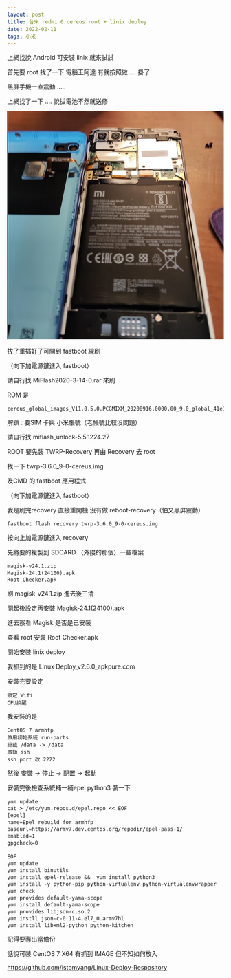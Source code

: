 ```yaml
---
layout: post
title: 台米 redmi 6 cereus root + linix deploy
date: 2022-02-11
tags: 小米
---
```


上網找說 Android 可安裝 linix 就來試試

首先要 root 找了一下 電腦王阿達  有就按照做 .... 掛了

黑屏手機一直震動 ..... 

上網找了一下 .... 說拔電池不然就送修

<img src="/images/posts/android/a.png">

拔了重插好了可開到 fastboot 線刷

（向下加電源鍵進入 fastboot）

請自行找 MiFlash2020-3-14-0.rar 來刷

ROM 是 
```
cereus_global_images_V11.0.5.0.PCGMIXM_20200916.0000.00_9.0_global_41e1db1e83.tgz
```

解鎖 : 要SIM 卡與 小米帳號（老帳號比較沒問題）

請自行找 miflash_unlock-5.5.1224.27

ROOT 要先裝 TWRP-Recovery 再由 Recovery 去 root

找一下 twrp-3.6.0_9-0-cereus.img

及CMD 的 fastboot 應用程式

（向下加電源鍵進入 fastboot）

我是刷完recovery 直接重開機 沒有做 reboot-recovery（怕又黑屏震動）
```
fastboot flash recovery twrp-3.6.0_9-0-cereus.img
```

按向上加電源鍵進入 recovery

先將要的複製到 SDCARD （外接的那個）一些檔案

```
magisk-v24.1.zip
Magisk-24.1(24100).apk
Root Checker.apk
```

刷 magisk-v24.1.zip 進去後三清

開起後設定再安裝 Magisk-24.1(24100).apk

進去察看 Magisk 是否是已安裝

查看 root 安裝 Root Checker.apk

開始安裝 linix deploy

我抓到的是 Linux Deploy_v2.6.0_apkpure.com

安裝完要設定 
```
鎖定 Wifi
CPU換醒
```
我安裝的是
```
CentOS 7 armhfp
啟用初始系統 run-parts
掛載 /data -> /data
啟動 ssh
ssh port 改 2222
```
然後 安裝 -> 停止 -> 配置 -> 起動

安裝完後檢查系統補一補epel python3 裝一下
```
yum update
cat > /etc/yum.repos.d/epel.repo << EOF
[epel]
name=Epel rebuild for armhfp
baseurl=https://armv7.dev.centos.org/repodir/epel-pass-1/
enabled=1
gpgcheck=0

EOF
yum update
yum install binutils
yum install epel-release &&  yum install python3
yum install -y python-pip python-virtualenv python-virtualenvwrapper
yum check
yum provides default-yama-scope
yum install default-yama-scope
yum provides libjson-c.so.2
yum instll json-c-0.11-4.el7_0.armv7hl
yum install libxml2-python python-kitchen

```
記得要導出當備份

話說可裝 CentOS 7 X64 有抓到 IMAGE 但不知如何放入

https://github.com/istomyang/Linux-Deploy-Respository

